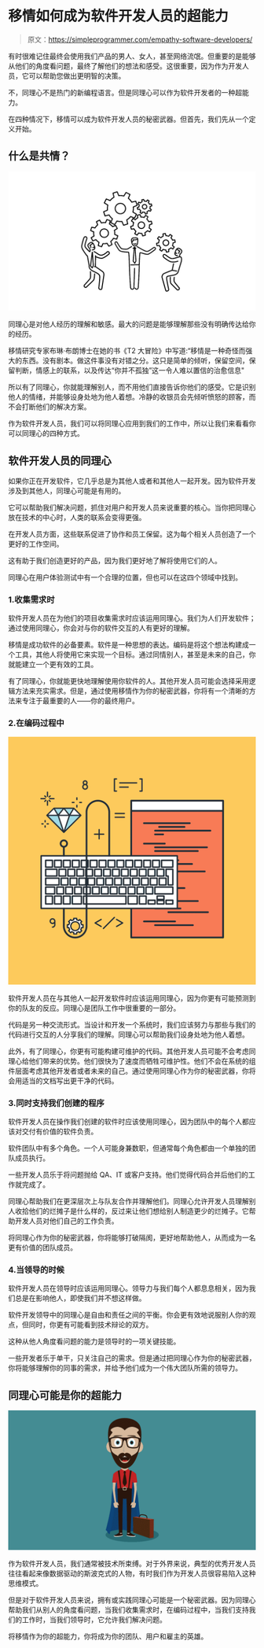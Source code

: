 # 移情如何成为软件开发人员的超能力

> 原文：<https://simpleprogrammer.com/empathy-software-developers/>

有时很难记住最终会使用我们产品的男人、女人，甚至网络流氓。但重要的是能够从他们的角度看问题，最终了解他们的想法和感受。这很重要，因为作为开发人员，它可以帮助您做出更明智的决策。

不，同理心不是热门的新编程语言。但是同理心可以作为软件开发者的一种超能力。

在四种情况下，移情可以成为软件开发人员的秘密武器。但首先，我们先从一个定义开始。

## 什么是共情？

![](img/f32b6668721474e81cbbadd33787cba5.png)

同理心是对他人经历的理解和敏感。最大的问题是能够理解那些没有明确传达给你的经历。

移情研究专家布琳·布朗博士在她的书《T2 大冒险》中写道:“移情是一种奇怪而强大的东西。没有剧本。做这件事没有对错之分。这只是简单的倾听，保留空间，保留判断，情感上的联系，以及传达“你并不孤独”这一令人难以置信的治愈信息"

所以有了同理心，你就能理解别人，而不用他们直接告诉你他们的感受。它是识别他人的情绪，并能够设身处地为他人着想。冷静的收银员会先倾听愤怒的顾客，而不会打断他们的解决方案。

作为软件开发人员，我们可以将同理心应用到我们的工作中，所以让我们来看看你可以同理心的四种方式。

## 软件开发人员的同理心

如果你正在开发软件，它几乎总是为其他人或者和其他人一起开发。因为软件开发涉及到其他人，同理心可能是有用的。

它可以帮助我们解决问题，抓住对用户和开发人员来说重要的核心。当你把同理心放在技术的中心时，人类的联系会变得更强。

在开发人员方面，这些联系促进了协作和员工保留。这为每个相关人员创造了一个更好的工作空间。

这有助于我们创造更好的产品，因为我们更好地了解将使用它们的人。

同理心在用户体验测试中有一个合理的位置，但也可以在这四个领域中找到。

### 1.收集需求时

软件开发人员在为他们的项目收集需求时应该运用同理心。我们为人们开发软件；通过使用同理心，你会对与你的软件交互的人有更好的理解。

移情是成功软件的必备要素。软件是一种思想的表达。编码是将这个想法构建成一个工具，其他人将使用它来实现一个目标。通过同情别人，甚至是未来的自己，你就能建立一个更有效的工具。

有了同理心，你就能更快地理解使用你软件的人。其他开发人员可能会选择采用逻辑方法来充实需求。但是，通过使用移情作为你的秘密武器，你将有一个清晰的方法来专注于最重要的人——你的最终用户。

### 2.在编码过程中

![](img/fa9d766fe9e39d9896fa308321dcd852.png)

软件开发人员在与其他人一起开发软件时应该运用同理心，因为你更有可能预测到你的队友的反应。同理心是团队工作中很重要的一部分。

代码是另一种交流形式。当设计和开发一个系统时，我们应该努力与那些与我们的代码进行交互的人分享我们的理解。同理心可以帮助我们设身处地为他人着想。

此外，有了同理心，你更有可能构建可维护的代码。其他开发人员可能不会考虑同理心给他们带来的优势。他们很快为了速度而牺牲可维护性。他们不会在系统的组件层面考虑其他开发者或者未来的自己。通过使用同理心作为你的秘密武器，你将会用适当的文档写出更干净的代码。

### 3.同时支持我们创建的程序

软件开发人员在操作我们创建的软件时应该使用同理心，因为团队中的每个人都应该对交付有价值的软件负责。

软件团队中有多个角色。一个人可能身兼数职，但通常每个角色都由一个单独的团队成员执行。

一些开发人员乐于将问题抛给 QA、IT 或客户支持。他们觉得代码合并后他们的工作就完成了。

同理心帮助我们在更深层次上与队友合作并理解他们。同理心允许开发人员理解别人收拾他们的烂摊子是什么样的，反过来让他们想给别人制造更少的烂摊子。它帮助开发人员对他们自己的工作负责。

将同理心作为你的秘密武器，你将能够打破隔阂，更好地帮助他人，从而成为一名更有价值的团队成员。

### 4.当领导的时候

软件开发人员在领导时应该运用同理心。领导力与我们每个人都息息相关，因为我们总是在影响他人，即使我们并不想这样做。

软件开发领导中的同理心是自由和责任之间的平衡。你会更有效地说服别人你的观点，但同时，你更有可能看到技术辩论的双方。

这种从他人角度看问题的能力是领导时的一项关键技能。

一些开发者乐于单干，只关注自己的需求。但是通过把同理心作为你的秘密武器，你将能够理解你的同事的需求，并给予他们成为一个伟大团队所需的领导力。

## 同理心可能是你的超能力

![](img/7f432fc1fdb52166906f5f15c6642923.png)

作为软件开发人员，我们通常被技术所束缚。对于外界来说，典型的优秀开发人员往往看起来像数据驱动的斯波克式的人物，有时我们作为开发人员很容易陷入这种思维模式。

但是对于软件开发人员来说，拥有或实践同理心可能是一个秘密武器。因为同理心帮助我们从别人的角度看问题，当我们收集需求时，在编码过程中，当我们支持我们的工作时，当我们领导时，它允许我们解决问题。

将移情作为你的超能力，你将成为你的团队、用户和雇主的英雄。